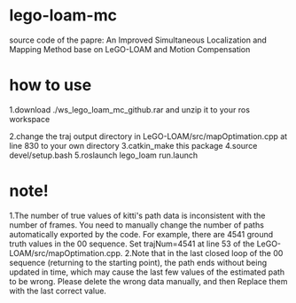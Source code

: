 # lego-loam-mc
source code of the papre: An Improved Simultaneous Localization and Mapping Method base on LeGO-LOAM and Motion Compensation
# how to use
1.download ./ws_lego_loam_mc_github.rar and unzip it to your ros workspace  

2.change the traj output directory in LeGO-LOAM/src/mapOptimation.cpp at line 830 to your own directory
3.catkin_make this package
4.source devel/setup.bash
5.roslaunch lego_loam run.launch
# note!
1.The number of true values of kitti's path data is inconsistent with the number of frames. You need to manually change the number of paths automatically exported by the code. For example, there are 4541 ground truth values in the 00 sequence. Set trajNum=4541 at line 53 of the LeGO-LOAM/src/mapOptimation.cpp.
2.Note that in the last closed loop of the 00 sequence (returning to the starting point), the path ends without being updated in time, which may cause the last few values of the estimated path to be wrong. Please delete the wrong data manually, and then Replace them with the last correct value.
